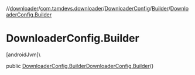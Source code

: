 //[downloader](../../../../index.md)/[com.tamdevs.downloader](../../index.md)/[DownloaderConfig](../index.md)/[Builder](index.md)/[DownloaderConfig.Builder](-downloader-config.-builder.md)

# DownloaderConfig.Builder

[androidJvm]\

public [DownloaderConfig.Builder](index.md)[DownloaderConfig.Builder](-downloader-config.-builder.md)()
